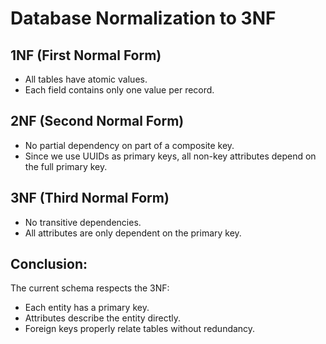 # Database Normalization to 3NF

## 1NF (First Normal Form)
- All tables have atomic values.
- Each field contains only one value per record.

## 2NF (Second Normal Form)
- No partial dependency on part of a composite key.
- Since we use UUIDs as primary keys, all non-key attributes depend on the full primary key.

## 3NF (Third Normal Form)
- No transitive dependencies.
- All attributes are only dependent on the primary key.

## Conclusion:
The current schema respects the 3NF:
- Each entity has a primary key.
- Attributes describe the entity directly.
- Foreign keys properly relate tables without redundancy.
